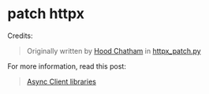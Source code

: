 # patch httpx

Credits:

> Originally written by [Hood Chatham](https://github.com/hoodmane) in [httpx_patch.py](https://github.com/cloudflare/pyodide/blob/main/packages/httpx/httpx_patch.py)

For more information, read this post:

> [Async Client libraries](https://blog.cloudflare.com/python-workers#async-client-libraries)
